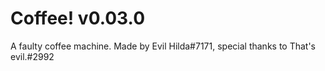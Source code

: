 # Coffee! v0.03.0

A faulty coffee machine.
Made by Evil Hilda#7171, special thanks to That's evil.#2992
